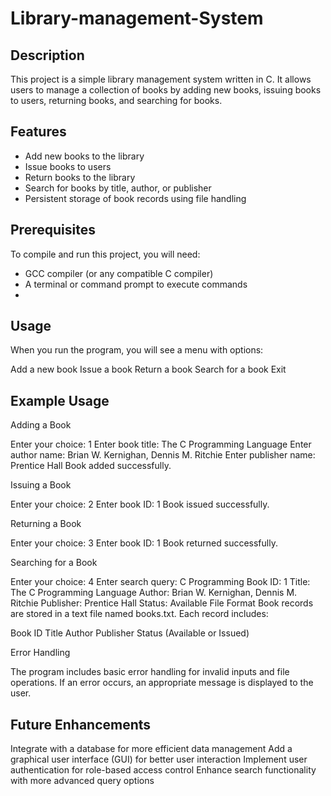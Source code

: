 # Library-management-System
## Description
This project is a simple library management system written in C. It allows users to manage a collection of books by adding new books, issuing books to users, returning books, and searching for books.

## Features
- Add new books to the library
- Issue books to users
- Return books to the library
- Search for books by title, author, or publisher
- Persistent storage of book records using file handling

## Prerequisites
To compile and run this project, you will need:
- GCC compiler (or any compatible C compiler)
- A terminal or command prompt to execute commands
- 
## Usage
When you run the program, you will see a menu with options:

Add a new book
Issue a book
Return a book
Search for a book
Exit

## Example Usage

Adding a Book

Enter your choice: 1
Enter book title: The C Programming Language
Enter author name: Brian W. Kernighan, Dennis M. Ritchie
Enter publisher name: Prentice Hall
Book added successfully.

Issuing a Book

Enter your choice: 2
Enter book ID: 1
Book issued successfully.

Returning a Book

Enter your choice: 3
Enter book ID: 1
Book returned successfully.

Searching for a Book

Enter your choice: 4
Enter search query: C Programming
Book ID: 1
Title: The C Programming Language
Author: Brian W. Kernighan, Dennis M. Ritchie
Publisher: Prentice Hall
Status: Available
File Format
Book records are stored in a text file named books.txt. Each record includes:

Book ID
Title
Author
Publisher
Status (Available or Issued)

Error Handling

The program includes basic error handling for invalid inputs and file operations. If an error occurs, an appropriate message is displayed to the user.

## Future Enhancements
Integrate with a database for more efficient data management
Add a graphical user interface (GUI) for better user interaction
Implement user authentication for role-based access control
Enhance search functionality with more advanced query options
